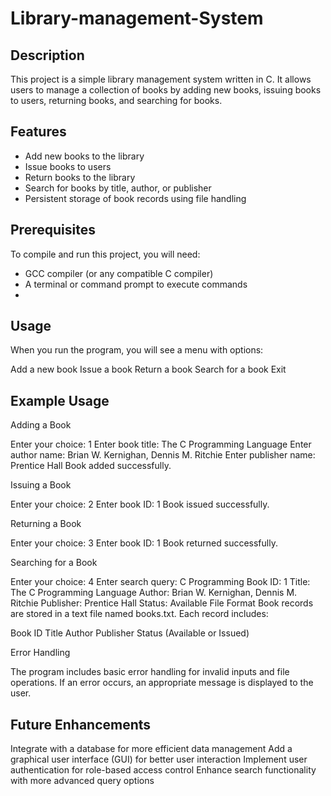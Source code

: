 # Library-management-System
## Description
This project is a simple library management system written in C. It allows users to manage a collection of books by adding new books, issuing books to users, returning books, and searching for books.

## Features
- Add new books to the library
- Issue books to users
- Return books to the library
- Search for books by title, author, or publisher
- Persistent storage of book records using file handling

## Prerequisites
To compile and run this project, you will need:
- GCC compiler (or any compatible C compiler)
- A terminal or command prompt to execute commands
- 
## Usage
When you run the program, you will see a menu with options:

Add a new book
Issue a book
Return a book
Search for a book
Exit

## Example Usage

Adding a Book

Enter your choice: 1
Enter book title: The C Programming Language
Enter author name: Brian W. Kernighan, Dennis M. Ritchie
Enter publisher name: Prentice Hall
Book added successfully.

Issuing a Book

Enter your choice: 2
Enter book ID: 1
Book issued successfully.

Returning a Book

Enter your choice: 3
Enter book ID: 1
Book returned successfully.

Searching for a Book

Enter your choice: 4
Enter search query: C Programming
Book ID: 1
Title: The C Programming Language
Author: Brian W. Kernighan, Dennis M. Ritchie
Publisher: Prentice Hall
Status: Available
File Format
Book records are stored in a text file named books.txt. Each record includes:

Book ID
Title
Author
Publisher
Status (Available or Issued)

Error Handling

The program includes basic error handling for invalid inputs and file operations. If an error occurs, an appropriate message is displayed to the user.

## Future Enhancements
Integrate with a database for more efficient data management
Add a graphical user interface (GUI) for better user interaction
Implement user authentication for role-based access control
Enhance search functionality with more advanced query options
